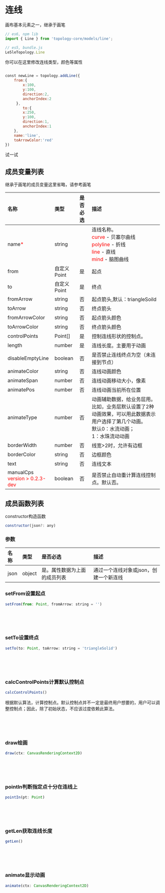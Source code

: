 # 连线

画布基本元素之一，继承于画笔

``` javascript
// es6, npm lib
import { Line } from 'topology-core/models/line';

// es5, bundle.js
Le5leTopology.Line
```



你可以在这里修改连线类型，颜色等属性

<div class="try-code">

```javascript

const newLine = topology.addLine({
    from:{
        x:100,
        y:100,
        direction:2,
        anchorIndex:2
     },
        to:{
        x:250,
        y:100,
        direction:1,
        anchorIndex:1
    },
    name:'line',
    toArrowColor:'red'
}) 

``` 

<a class="try" data-set="line">试一试</a>

</div>

## 成员变量列表

继承于画笔的成员变量这里省略，请参考画笔

|名称|类型|是否必选|描述|
|:---|:---|:---|:---|
|name<font color=red>*</font>|string||连线名称。<br><font color=red>curve</font> - 贝塞尔曲线<br><font color=red>polyline</font> - 折线<br><font color=red>line</font> - 直线<br><font color=red>mind</font> - 脑图曲线<br>|
|from|自定义Point|是|起点|
|to|自定义Point|是|终点|
|fromArrow|string|否|起点箭头,默认：triangleSoild|
|toArrow|string|否|终点箭头|
|fromArrowColor|string|否|起点箭头颜色|
|toArrowColor|string|否|终点箭头颜色|
|controlPoints|Point[]|是|控制连线形状的控制点。|
|length|number|是|连线长度。主要用于动画|
|disableEmptyLine|boolean|否|是否禁止连线终点为空（未连接到节点）|
|animateColor|string|否|连线动画颜色|
|animateSpan|number|否|连线动画移动大小，像素|
|animatePos|number|否|连线动画当前所在位置|
|animateType|number|否|动画辅助数据，给业务层用。比如，业务层默认设置了2种动画效果，可以用此数据表示用户选择了第几个动画。<br>默认0：水流动画；<br>1：水珠流动动画|
|borderWidth|number|否|线宽>2时，允许有边框|
|borderColor|string|否|边框颜色|
|text|string|否|连线文本|
|manualCps <br><font color=red>version > 0.2.3-dev</font>|boolean|否|是否禁止自动重计算连线控制点。默认否。|

## 成员函数列表

constructor构造函数

```javascript
constructor(json?: any)
```

### 参数
|名称|类型|是否必选|描述|
|:---|:---|:---|:---|
|json|object|是。属性数据为上面的成员列表|通过一个连线对象或json，创建一个新连线|


### setFrom设置起点
```javascript
setFrom(from: Point, fromArrow: string = '')
```
<br>
<br>
<br>

### setTo设置终点
```javascript
setTo(to: Point, toArrow: string = 'triangleSolid')
```
<br>
<br>
<br>

### calcControlPoints计算默认控制点

```javascript
calcControlPoints()
```
根据默认算法，计算控制点。默认控制点并不一定是最终用户想要的，用户可以调整控制点；因此，除了初始状态，不应该过度依赖此算法。

<br>
<br>
<br>

### draw绘画

```javascript
draw(ctx: CanvasRenderingContext2D)
```
<br>
<br>
<br>

### pointIn判断指定点十分在连线上

```javascript
pointIn(pt: Point)
```
<br>
<br>
<br>

### getLen获取连线长度

```javascript
getLen()
```
<br>
<br>
<br>

### animate显示动画

```javascript
animate(ctx: CanvasRenderingContext2D)
```